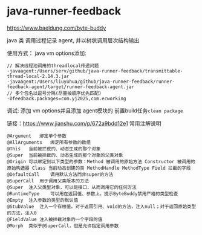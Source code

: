 # java-runner-feedback
https://www.baeldung.com/byte-buddy

java 类 调用过程记录 agent, 并以树状调用层次结构输出

使用方式：
java vm options添加:
```
// 解决线程池调用的threadlocal传递问题
-javaagent:/Users/serv/github/java-runner-feedback/transmittable-thread-local-2.14.3.jar
-javaagent:/Users/liuyuhua/github/java-runner-feedback/runner-feedback-agent/target/runner-feedback-agent.jar
// 多个包名以逗号分隔(尽量按顺序优先匹配)
-Dfeedback.packages=com.yj2025,com.ecworking
```


调试:
添加 vm options并且添加 agent模块的 前置build任务`clean package`

链接：https://www.jianshu.com/p/672a9bdd12e1
常用注解说明
```
@Argument	绑定单个参数
@AllArguments	绑定所有参数的数组
@This	当前被拦截的、动态生成的那个对象
@Super	当前被拦截的、动态生成的那个对象的父类对象
@Origin	可以绑定到以下类型的参数：Method 被调用的原始方法 Constructor 被调用的原始构造器 Class 当前动态创建的类 MethodHandle MethodType Field 拦截的字段
@DefaultCall	调用默认方法而非super的方法
@SuperCall	用于调用父类版本的方法
@Super	注入父类型对象，可以是接口，从而调用它的任何方法
@RuntimeType	可以用在返回值、参数上，提示ByteBuddy禁用严格的类型检查
@Empty	注入参数的类型的默认值
@StubValue	注入一个存根值。对于返回引用、void的方法，注入null；对于返回原始类型的方法，注入0
@FieldValue	注入被拦截对象的一个字段的值
@Morph	类似于@SuperCall，但是允许指定调用参数
```